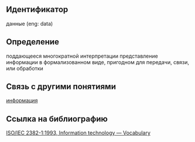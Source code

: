 ## Идентификатор

данные (eng: data)

## Определение

поддающееся многократной интерпретации представление информации в формализованном виде, пригодном для передачи, связи, или обработки

## Связь с другими понятиями

[информация](https://github.com/Dememedp/yapis-course/blob/main/concept/Information.md)

## Ссылка на библиографию

[ISO/IEC 2382-1:1993, Information technology — Vocabulary](https://github.com/Dememedp/yapis-course/blob/main/bibliography/ISO-Systems-Vocabulary.md)
